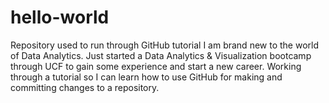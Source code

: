 # hello-world
Repository used to run through GitHub tutorial
I am brand new to the world of Data Analytics. 
Just started a Data Analytics & Visualization bootcamp through UCF to gain some experience and start a new career. 
Working through a tutorial so I can learn how to use GitHub for making and committing changes to a repository.

